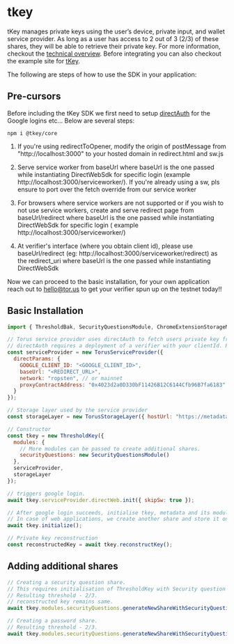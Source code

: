 # tkey

tKey manages private keys using the user’s device, private input, and wallet service provider. As long as a user has access to 2 out of 3 (2/3) of these shares, they will be able to retrieve their private key. For more information, checkout the [technical overview](https://hackmd.io/Tej2tf83SZOxZmz70ObEpg). Before integrating you can also checkout the example site for [tKey](https://vue-tkey.tor.us). 

The following are steps of how to use the SDK in your application:

## Pre-cursors
Before including the tKey SDK we first need to setup [directAuth](https://github.com/torusresearch/torus-direct-web-sdk) for the Google logins etc... Below are several steps: 

```npm i @tkey/core```

1. If you're using redirectToOpener, modify the origin of postMessage from "http://localhost:3000" to your hosted domain in redirect.html and sw.js

2. Serve service worker from baseUrl where baseUrl is the one passed while instantiating DirectWebSdk for specific login (example http://localhost:3000/serviceworker/). If you're already using a sw, pls ensure to port over the fetch override from our service worker

3. For browsers where service workers are not supported or if you wish to not use service workers, create and serve redirect page from baseUrl/redirect where baseUrl is the one passed while instantiating DirectWebSdk for specific login ( example http://localhost:3000/serviceworker/)

4. At verifier's interface (where you obtain client id), please use baseUrl/redirect (eg: http://localhost:3000/serviceworker/redirect) as the redirect_uri where baseUrl is the one passed while instantiating DirectWebSdk

Now we can proceed to the basic installation, for your own application reach out to hello@tor.us to get your verifier spun up on the testnet today!!

## Basic Installation

```js
import { ThresholdBak, SecurityQuestionsModule, ChromeExtensionStorageModule, TorusServiceProvider, TorusStorageLayer } from "threshold-bak";

// Torus service provider uses directAuth to fetch users private key from the set of Torus nodes. This private key is one of the share in TSS.
// directAuth requires a deployment of a verifier with your clientId. Reach out to us for verifier deployment.
const serviceProvider = new TorusServiceProvider({
  directParams: {
    GOOGLE_CLIENT_ID: "<GOOGLE_CLIENT_ID>",
    baseUrl: "<REDIRECT_URL>",
    network: "ropsten", // or mainnet
    proxyContractAddress: "0x4023d2a0D330bF11426B12C6144Cfb96B7fa6183" // corresponding proxy contract address of the specified network
  }
});

// Storage layer used by the service provider
const storageLayer = new TorusStorageLayer({ hostUrl: "https://metadata.tor.us", serviceProvider });

// Constructor
const tkey = new ThresholdKey({
  modules: {
    // More modules can be passed to create additional shares.
    securityQuestions: new SecurityQuestionsModule()
  },
  serviceProvider,
  storageLayer
});

// triggers google login.
await tkey.serviceProvider.directWeb.init({ skipSw: true });

// After google login succeeds, initialise tkey, metadata and its modules. (Minimum one share is required to read from the storage layer. In this case it was google login)
// In case of web applications, we create another share and store it on browsers local storage. This makes the threshold 2/2. You can use modules to create additional shares
await tkey.initialize();

// Private key reconstruction
const reconstructedKey = await tkey.reconstructKey();
```

## Adding additional shares

```js
// Creating a security question share.
// This requires initialisation of ThresholdKey with Security question module
// Resulting threshold - 2/3.
// reconstructed key remains same.
await tkey.modules.securityQuestions.generateNewShareWithSecurityQuestions("myanswer", "myquestion?");

// Creating a password share.
// Resulting threshold - 2/3.
await tkey.modules.securityQuestions.generateNewShareWithSecurityQuestions("mypassword", "what's is your password?");
```
